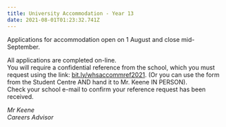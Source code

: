 ```yaml
---
title: University Accommodation - Year 13
date: 2021-08-01T01:23:32.741Z
---
```

Applications for accommodation open on 1 August and close mid-September. 

All applications are completed on-line.  
You will require a confidential reference from the school, which you must request using the link:
[bit.ly/whsaccommref2021](https://docs.google.com/forms/d/e/1FAIpQLSefc8Jpwe-U97PTAmRMLByToBg2xibq3UnIDdKutEU1xKL8JA/viewform). (Or you can use the form from the Student Centre AND hand it to Mr. Keene IN PERSON).  
Check your school e-mail to confirm your reference request has been received.

*Mr Keene  
Careers Advisor*